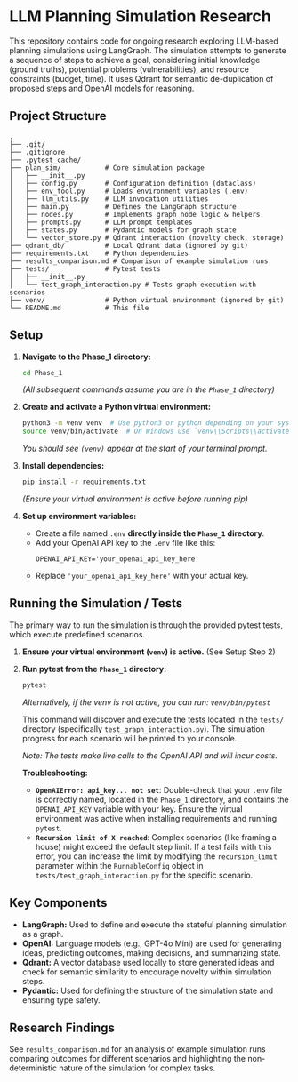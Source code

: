 # LLM Planning Simulation Research

This repository contains code for ongoing research exploring LLM-based planning simulations using LangGraph. The simulation attempts to generate a sequence of steps to achieve a goal, considering initial knowledge (ground truths), potential problems (vulnerabilities), and resource constraints (budget, time). It uses Qdrant for semantic de-duplication of proposed steps and OpenAI models for reasoning.

## Project Structure

```
.
├── .git/
├── .gitignore
├── .pytest_cache/
├── plan_sim/           # Core simulation package
│   ├── __init__.py
│   ├── config.py       # Configuration definition (dataclass)
│   ├── env_tool.py     # Loads environment variables (.env)
│   ├── llm_utils.py    # LLM invocation utilities
│   ├── main.py         # Defines the LangGraph structure
│   ├── nodes.py        # Implements graph node logic & helpers
│   ├── prompts.py      # LLM prompt templates
│   ├── states.py       # Pydantic models for graph state
│   └── vector_store.py # Qdrant interaction (novelty check, storage)
├── qdrant_db/          # Local Qdrant data (ignored by git)
├── requirements.txt    # Python dependencies
├── results_comparison.md # Comparison of example simulation runs
├── tests/              # Pytest tests
│   ├── __init__.py
│   └── test_graph_interaction.py # Tests graph execution with scenarios
├── venv/               # Python virtual environment (ignored by git)
└── README.md           # This file
```

## Setup

1.  **Navigate to the Phase_1 directory:**
    ```bash
    cd Phase_1
    ```
    *(All subsequent commands assume you are in the `Phase_1` directory)*

2.  **Create and activate a Python virtual environment:**
    ```bash
    python3 -m venv venv  # Use python3 or python depending on your system
    source venv/bin/activate  # On Windows use `venv\\Scripts\\activate`
    ```
    *You should see `(venv)` appear at the start of your terminal prompt.*

3.  **Install dependencies:**
    ```bash
    pip install -r requirements.txt
    ```
    *(Ensure your virtual environment is active before running pip)*

4.  **Set up environment variables:**
    *   Create a file named `.env` **directly inside the `Phase_1` directory**.
    *   Add your OpenAI API key to the `.env` file like this:
        ```dotenv
        OPENAI_API_KEY='your_openai_api_key_here'
        ```
    *   Replace `'your_openai_api_key_here'` with your actual key.

## Running the Simulation / Tests

The primary way to run the simulation is through the provided pytest tests, which execute predefined scenarios.

1.  **Ensure your virtual environment (`venv`) is active.** (See Setup Step 2)
2.  **Run pytest from the `Phase_1` directory:**
    ```bash
    pytest
    ```
    *Alternatively, if the venv is not active, you can run: `venv/bin/pytest`*

    This command will discover and execute the tests located in the `tests/` directory (specifically `test_graph_interaction.py`). The simulation progress for each scenario will be printed to your console.

    *Note: The tests make live calls to the OpenAI API and will incur costs.*

    **Troubleshooting:**
    *   **`OpenAIError: api_key... not set`**: Double-check that your `.env` file is correctly named, located in the `Phase_1` directory, and contains the `OPENAI_API_KEY` variable with your key. Ensure the virtual environment was active when installing requirements and running `pytest`.
    *   **`Recursion limit of X reached`**: Complex scenarios (like framing a house) might exceed the default step limit. If a test fails with this error, you can increase the limit by modifying the `recursion_limit` parameter within the `RunnableConfig` object in `tests/test_graph_interaction.py` for the specific scenario.

## Key Components

*   **LangGraph:** Used to define and execute the stateful planning simulation as a graph.
*   **OpenAI:** Language models (e.g., GPT-4o Mini) are used for generating ideas, predicting outcomes, making decisions, and summarizing state.
*   **Qdrant:** A vector database used locally to store generated ideas and check for semantic similarity to encourage novelty within simulation steps.
*   **Pydantic:** Used for defining the structure of the simulation state and ensuring type safety.

## Research Findings

See `results_comparison.md` for an analysis of example simulation runs comparing outcomes for different scenarios and highlighting the non-deterministic nature of the simulation for complex tasks. 